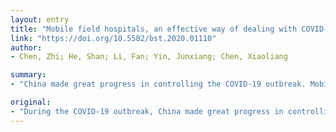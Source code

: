 ```yaml
---
layout: entry
title: "Mobile field hospitals, an effective way of dealing with COVID-19 in China: sharing our experience"
link: "https://doi.org/10.5582/bst.2020.01110"
author:
- Chen, Zhi; He, Shan; Li, Fan; Yin, Junxiang; Chen, Xiaoliang

summary:
- "China made great progress in controlling the COVID-19 outbreak. Mobile field hospitals have played a huge role in the centralized management of patients. The number of confirmed and suspected cases continues to decrease thanks to the various efforts employed. This article describes some of our experiences operating mobile field hospitals in order to provide a reference and to better inform countries that are dealing with this crisis. During the outbreak, China made good progress in control of the epidemic and they have effectively reduced transmission."

original:
- "During the COVID-19 outbreak, China made great progress in controlling the epidemic, and the number of confirmed and suspected cases continues to decrease thanks to the various efforts employed. Mobile field hospitals have played a huge role in the centralized management of patients and they have effectively reduced transmission. This article describes some of our experiences operating mobile field hospitals in order to provide a reference and to better inform countries that are dealing with this crisis."
---
```


